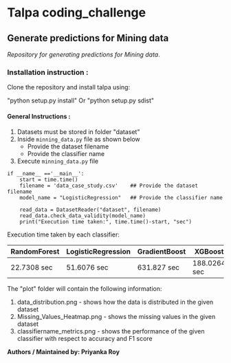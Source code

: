 # Talpa coding_challenge
## Generate predictions for Mining data

_Repository for generating predictions for Mining data_.

### Installation instruction :

Clone the repository and install talpa using:

"python setup.py install"  Or  "python setup.py sdist"


#### General Instructions :
1. Datasets must be stored in folder "dataset"
2. Inside `minning_data.py` file as shown below
    - Provide the dataset filename 
    - Provide the classifier name
3. Execute `minning_data.py` file
```
if __name__ =='__main__':                                     
    start = time.time()                                       
    filename = 'data_case_study.csv'    ## Provide the dataset filename                         
    model_name = "LogisticRegression"   ## Provide the classifier name                      
                                                              
    read_data = DatasetReader("dataset", filename)            
    read_data.check_data_validity(model_name)                 
    print("Execution time taken:", time.time()-start, "sec")              
```

Execution time taken by each classifier:

|RandomForest|LogisticRegression|GradientBoost|XGBoost|KNN|
|---|---|---|---|---|
|22.7308 sec|51.6076 sec|631.827 sec|188.0264 sec|688.119 sec|

The "plot" folder will contain the following information:
1. data_distribution.png - shows how the data is distributed in the given dataset
2. Missing_Values_Heatmap.png - shows the missing values in the given dataset
3. classifiername_metrics.png - shows the performance of the given classifier with respect to accuracy and F1 score

**Authors / Maintained by: Priyanka Roy**

